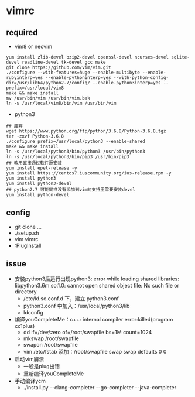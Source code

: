# vimrc

## required

- vim8 or neovim
```shell
yum install zlib-devel bzip2-devel openssl-devel ncurses-devel sqlite-devel readline-devel tk-devel gcc make
git clone https://github.com/vim/vim.git
./configure --with-features=huge --enable-multibyte --enable-rubyinterp=yes --enable-pythoninterp=yes --with-python-config-dir=/usr/lib64/python2.7/config/ --enable-python3interp=yes --prefix=/usr/local/vim8
make && make install
mv /usr/bin/vim /usr/bin/vim.bak
ln -s /usr/local/vim8/bin/vim /usr/bin/vim

```
- python3
```shell
## 废弃
wget https://www.python.org/ftp/python/3.6.8/Python-3.6.8.tgz
tar -zxvf Python-3.6.8
./configure prefix=/usr/local/python3 --enable-shared
make && make install
ln -s /usr/local/python3/bin/python3 /usr/bin/python3
ln -s /usr/local/python3/bin/pip3 /usr/bin/pip3
## 改用直接通过软件源安装
yum install epel-release -y
yum install https://centos7.iuscommunity.org/ius-release.rpm -y
yum install python3
yum install python3-devel
## python2.7 可能同样没有添加到vim的支持里需要安装devel
yum install python-devel
```

## config

- git clone ...
- ./setup.sh
- vim vimrc
- :PlugInstall

## issue

- 安装python3后运行出现python3: error while loading shared libraries: libpython3.6m.so.1.0: cannot open shared object file: No such file or directory
  - /etc/ld.so.conf.d 下，建立 python3.conf
  - python3.conf 中加入：/usr/local/python3/lib
  - ldconfig
- 编译youCompleteMe：c++: internal compiler error:killed(program cc1plus)
  - dd if=/dev/zero of=/root/swapfile bs=1M count=1024
  - mkswap /root/swapfile
  - swapon /root/swapfile
  - vim /etc/fstab 添加：/root/swapfile swap swap defaults 0 0
- 启动vim崩溃
  - 一般是plug出错
  - 重新编译youCompleteMe
- 手动编译ycm
  - ./install.py --clang-completer --go-completer --java-completer
